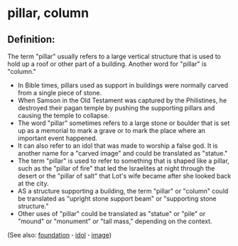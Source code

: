 # pillar, column  #

## Definition: ##

The term "pillar" usually refers to a large vertical structure that is used to hold up a roof or other part of a building. Another word for "pillar" is "column."

* In Bible times, pillars used as support in buildings were normally carved from a single piece of stone.
* When Samson in the Old Testament was captured by the Philistines, he destroyed their pagan temple by pushing the supporting pillars and causing the temple to collapse.
* The word "pillar" sometimes refers to a large stone or boulder that is set up as a memorial to mark a grave or to mark the place where an important event happened.
* It can also refer to an idol that was made to worship a false god. It is another name for a "carved image" and could be translated as "statue."
* The term "pillar" is used to refer to something that is shaped like a pillar, such as the "pillar of fire" that led the Israelites at night through the desert or the "pillar of salt" that Lot's wife became after she looked back at the city.
* AS a structure supporting a building, the term "pillar" or "column" could be translated as "upright stone support beam" or "supporting stone structure."
* Other uses of "pillar" could be translated as "statue" or "pile" or "mound" or "monument" or "tall mass," depending on the context.

(See also: [foundation](../other/foundation.md) **·** [idol](../other/idol.md) **·** [image](../other/image.md))

